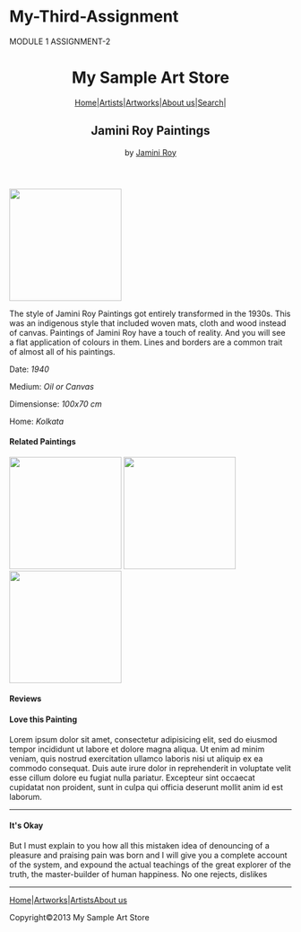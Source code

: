# My-Third-Assignment
  <!DOCTYPE html>
<html>
  <head>
    <meta charset="utf-8">
    <meta name="viewport" content="width=device-width"
    <title>MODULE 1 ASSIGNMENT-2</title>
  <body>
     <header>
     <h1>My Sample Art Store</h1> 
     <p><a href="">Home</a>|<a href="">Artists</a>|<a href="">Artworks</a>|<a href="">About us</a>|<a href="">Search</a>|</p>
     <h2>Jamini Roy Paintings</h2> 
     <nav role="navigation">
         <p>by <a href="">Jamini Roy </p></a>
      </nav>
     </header>
     <img src="https://th.bing.com/th/id/R975146bfa6e66ef90fb8fa6b33f1f679?rik=VmvfsVGfAEwzAw&riu=http%3a%2f%2fsalutationart.com%2fimages%2fdancing.jpg&ehk=PoK7nkycnT%2fXIhy8EUMShF8x62nbr01OxvK6YFwZwj8%3d&risl=&pid=ImgRaw" height="200px" width="200px"/>
     <p>The style of Jamini Roy Paintings got entirely transformed in the 1930s. This was an indigenous style that included woven mats, cloth and wood instead of canvas. Paintings of Jamini Roy have a touch of reality. And you will see a flat application of colours in them. Lines and borders are a common trait of almost all of his paintings.</p>
      <p>Date: <i>1940</i></p>
      <p>Medium: <i>Oil or Canvas</i></p>
      <p>Dimensionse: <i>100x70 cm</i></p>
      <p>Home: <i>Kolkata</i></p>
      <h4>Related Paintings</h4>
      <img src="https://s3.amazonaws.com/media.saffronart.com/auctions/2019/sumauc/jaminir_19sum_39347_big.jpg" height="200px" width="200px"/>
      <img src="https://th.bing.com/th/id/Rba1c2d90ff024d3a3af98eb33cff0442?rik=9qyhdah7oeMMvw&riu=http%3a%2f%2fdagworld.com%2fwp-content%2fuploads%2f2018%2f12%2fRoyJ01p-751x1024.jpg&ehk=T93TFYdZPVGfq7LmGJffCshk75ynawfNuOfFHzrF%2fOo%3d&risl=&pid=ImgRaw" height="200px" width="200px"/>
      <img src="https://th.bing.com/th/id/Rd9314ceffd6ff2d623abd6e03e8812ba?rik=QseFpggieWl%2fhw&riu=http%3a%2f%2fwww.christies.com%2flotfinderimages%2fD57176%2fd5717674a.jpg&ehk=Tfx4J%2fXM5lZ95cIO8IyDQbzqZw3aq9hlXApmK6bE6Wc%3d&risl=&pid=ImgRaw" height="200px" width="200px"/>
  <h4>Reviews</h4>
  <h4>Love this Painting</h4>  
  <p>Lorem ipsum dolor sit amet, consectetur adipisicing elit, sed do eiusmod tempor incididunt ut labore et dolore magna aliqua. Ut enim ad minim veniam, quis nostrud exercitation ullamco laboris nisi ut aliquip ex ea commodo consequat. Duis aute irure dolor in reprehenderit in voluptate velit esse cillum dolore eu fugiat nulla pariatur. Excepteur sint occaecat cupidatat non proident, sunt in culpa qui officia deserunt mollit anim id est laborum.</p>
  <hr>
  <h4>It's Okay</h4>  
  <P> But I must explain to you how all this mistaken idea of denouncing of a pleasure and praising pain was born and I will give you a complete account of the system, and expound the actual teachings of the great explorer of the truth, the master-builder of human happiness. No one rejects, dislikes</p>
  <hr>
   <p><a href="">Home</a>|<a href="">Artworks</a>|<a href="">Artists</a<a href="">About us</a>
     <footer>
       <p>Copyright&copy;2013 My Sample Art Store</p>
  </body>
</html>

